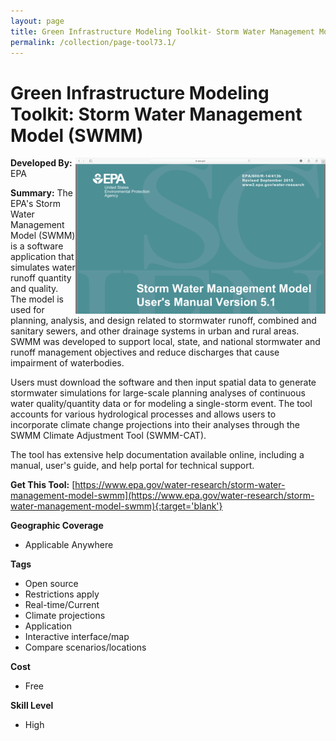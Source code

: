 ```yaml
---
layout: page
title: Green Infrastructure Modeling Toolkit- Storm Water Management Model (SWMM)
permalink: /collection/page-tool73.1/
---
```

# Green Infrastructure Modeling Toolkit: Storm Water Management Model (SWMM)

<img src="/images/scaled_250_400/TOOLID_73.1_ScreenCapture-1.png" style="max-height:250px;max-width:400;" align="right"/>

**Developed By:** EPA

**Summary:** The EPA's Storm Water Management Model (SWMM) is a software application that simulates water runoff quantity and quality. The model is used for planning, analysis, and design related to stormwater runoff, combined and sanitary sewers, and other drainage systems in urban and rural areas. SWMM was developed to support local, state, and national stormwater and runoff management objectives and reduce discharges that cause impairment of waterbodies. 

Users must download the software and then input spatial data to generate stormwater simulations for large-scale planning analyses of continuous water quality/quantity data or for modeling a single-storm event. The tool accounts for various hydrological processes and allows users to incorporate climate change projections into their analyses through the SWMM Climate Adjustment Tool (SWMM-CAT).

The tool has extensive help documentation available online, including a manual, user's guide, and help portal for technical support.


**Get This Tool:** [https://www.epa.gov/water-research/storm-water-management-model-swmm](https://www.epa.gov/water-research/storm-water-management-model-swmm){:target='blank'}

**Geographic Coverage**

* Applicable Anywhere

**Tags**

*  Open source
*  Restrictions apply
*  Real-time/Current
*  Climate projections
*  Application
*  Interactive interface/map
*  Compare scenarios/locations

**Cost**

* Free

**Skill Level**

* High
